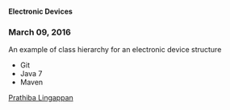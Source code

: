 #### Electronic Devices

### March 09, 2016

An example of class hierarchy for an electronic device structure

* Git
* Java 7
* Maven

[Prathiba Lingappan](http://sqasolution.com)
